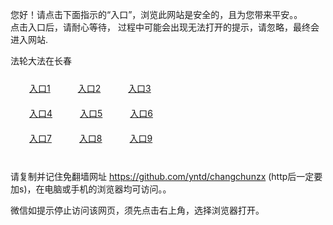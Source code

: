 您好！请点击下面指示的“入口”，浏览此网站是安全的，且为您带来平安。。 <br/>
点击入口后，请耐心等待， 过程中可能会出现无法打开的提示，请忽略，最终会进入网站. </br>

法轮大法在长春<br/>
<div style="padding:10px"><a style="margin:20px" target="_blank" href="https://d1w50qukzuj9yw.cloudfront.net/2Qpsp?gyzkbmr" id="ccLink1" rel="nofollow">入口1</a> <a target="_blank" style="margin:20px" href="https://d2tpyqimdy8xyy.cloudfront.net/2Qpsp?ypgswgq" id="ccLink2" rel="nofollow">入口2</a> <a style="margin:20px" target="_blank" href="https://d3c6ig6jo6mn85.cloudfront.net/2Qpsp?rnuklid" id="ccLink3" rel="nofollow">入口3</a></div>

<div style="padding:10px" ><a style="margin:20px" target="_blank" href="https://d1w50qukzuj9yw.cloudfront.net/2Qpsp?gyzkbmr" id="ccLink4" rel="nofollow">入口4</a> <a style="margin:20px" href="https://d2tpyqimdy8xyy.cloudfront.net/2Qpsp?ypgswgq" target="_blank" id="ccLink5" rel="nofollow">入口5</a> <a style="margin:20px" href="https://d3c6ig6jo6mn85.cloudfront.net/2Qpsp?rnuklid" target="_blank" id="ccLink6" rel="nofollow">入口6</a></div>

<div style="padding:10px"><a style="margin:20px" target="_blank" href="https://d1w50qukzuj9yw.cloudfront.net/2Qpsp?gyzkbmr" id="ccLink7" rel="nofollow">入口7</a> <a style="margin:20px" href="https://d2tpyqimdy8xyy.cloudfront.net/2Qpsp?ypgswgq" target="_blank" id="ccLink8" rel="nofollow">入口8</a> <a style="margin:20px" target="_blank" href="https://d3c6ig6jo6mn85.cloudfront.net/2Qpsp?rnuklid" id="ccLink9" rel="nofollow">入口9</a></div>

<br/>



请复制并记住免翻墙网址 https://github.com/yntd/changchunzx (http后一定要加s)，在电脑或手机的浏览器均可访问。。<br/>

微信如提示停止访问该网页，须先点击右上角，选择浏览器打开。
